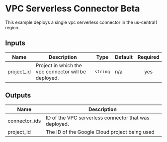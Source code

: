 # VPC Serverless Connector Beta

This example deploys a single vpc serverless connector in the us-central1 region.

<!-- BEGINNING OF PRE-COMMIT-TERRAFORM DOCS HOOK -->
## Inputs

| Name | Description | Type | Default | Required |
|------|-------------|------|---------|:--------:|
| project\_id | Project in which the vpc connector will be deployed. | `string` | n/a | yes |

## Outputs

| Name | Description |
|------|-------------|
| connector\_ids | ID of the VPC serverless connector that was deployed. |
| project\_id | The ID of the Google Cloud project being used |

<!-- END OF PRE-COMMIT-TERRAFORM DOCS HOOK -->
